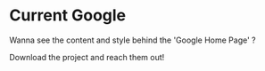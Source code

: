 # Current Google


Wanna see the content and style behind the 'Google Home Page' ?

Download the project and reach them out!
